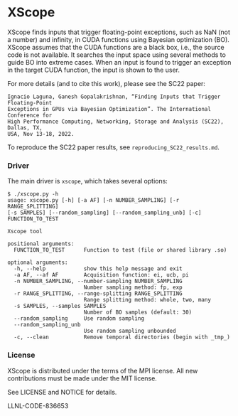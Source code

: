 # XScope

XScope finds inputs that trigger floating-point exceptions, such as NaN (not a number) and 
infinity, in CUDA functions using Bayesian optimization (BO). XScope assumes that the CUDA 
functions are a black box, i.e., the source code is not available. It searches the input space 
using several methods to guide BO into extreme cases. When an input is found to trigger an 
exception in the target CUDA function, the input is shown to the user.

For more details (and to cite this work), please see the SC22 paper:
```
Ignacio Laguna, Ganesh Gopalakrishnan, “Finding Inputs that Trigger Floating-Point 
Exceptions in GPUs via Bayesian Optimization”. The International Conference for 
High Performance Computing, Networking, Storage and Analysis (SC22), Dallas, TX, 
USA, Nov 13-18, 2022.
```

To reproduce the SC22 paper results, see `reproducing_SC22_results.md`.  

### Driver
The main driver is `xscope`, which takes several options:
```
$ ./xscope.py -h
usage: xscope.py [-h] [-a AF] [-n NUMBER_SAMPLING] [-r RANGE_SPLITTING] 
[-s SAMPLES] [--random_sampling] [--random_sampling_unb] [-c] FUNCTION_TO_TEST

Xscope tool

positional arguments:
  FUNCTION_TO_TEST      Function to test (file or shared library .so)

optional arguments:
  -h, --help            show this help message and exit
  -a AF, --af AF        Acquisition function: ei, ucb, pi
  -n NUMBER_SAMPLING, --number-sampling NUMBER_SAMPLING
                        Number sampling method: fp, exp
  -r RANGE_SPLITTING, --range-splitting RANGE_SPLITTING
                        Range splitting method: whole, two, many
  -s SAMPLES, --samples SAMPLES
                        Number of BO samples (default: 30)
  --random_sampling     Use random sampling
  --random_sampling_unb
                        Use random sampling unbounded
  -c, --clean           Remove temporal directories (begin with _tmp_)
```


### License
XScope is distributed under the terms of the MPI license. 
All new contributions must be made under the MIT license.

See LICENSE and NOTICE for details.

LLNL-CODE-836653
